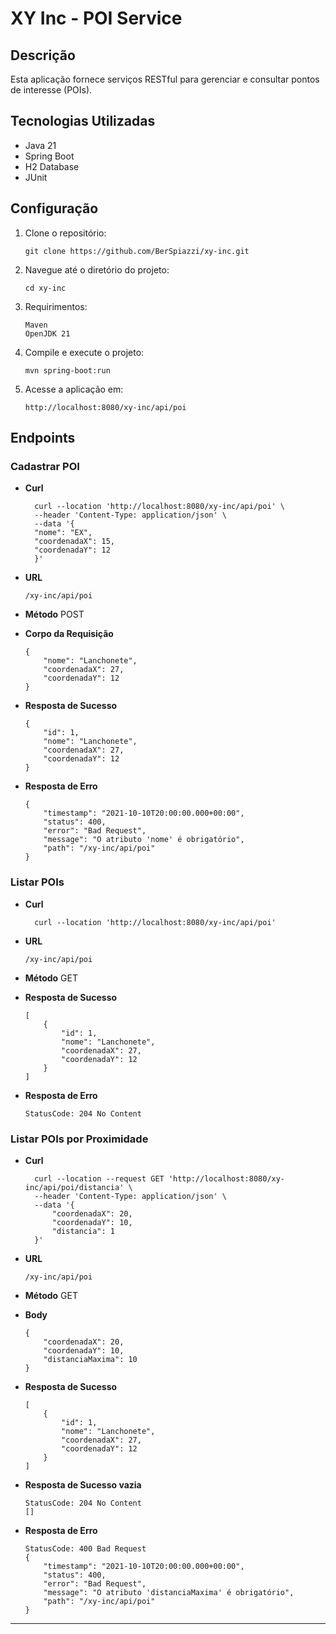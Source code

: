 # XY Inc - POI Service

## Descrição

Esta aplicação fornece serviços RESTful para gerenciar e consultar pontos de interesse (POIs).

## Tecnologias Utilizadas

- Java 21
- Spring Boot
- H2 Database
- JUnit

## Configuração

1. Clone o repositório:
   ```
   git clone https://github.com/BerSpiazzi/xy-inc.git

2. Navegue até o diretório do projeto:
   ```
   cd xy-inc

3. Requirimentos:
   ```
   Maven
   OpenJDK 21
   
4. Compile e execute o projeto:
   ````
   mvn spring-boot:run

5. Acesse a aplicação em:
    ```
   http://localhost:8080/xy-inc/api/poi

## Endpoints

### Cadastrar POI

- **Curl**
  ````  
    curl --location 'http://localhost:8080/xy-inc/api/poi' \
    --header 'Content-Type: application/json' \
    --data '{
    "nome": "EX",
    "coordenadaX": 15,
    "coordenadaY": 12
    }'

- **URL**
  ```
  /xy-inc/api/poi

- **Método**
  POST

- **Corpo da Requisição**
    ```
    {
        "nome": "Lanchonete",
        "coordenadaX": 27,
        "coordenadaY": 12
    }

- **Resposta de Sucesso**
    ```
    {
        "id": 1,
        "nome": "Lanchonete",
        "coordenadaX": 27,
        "coordenadaY": 12
    }

- **Resposta de Erro**
    ```
    {
        "timestamp": "2021-10-10T20:00:00.000+00:00",
        "status": 400,
        "error": "Bad Request",
        "message": "O atributo 'nome' é obrigatório",
        "path": "/xy-inc/api/poi"
    }

### Listar POIs

- **Curl**
  ```
    curl --location 'http://localhost:8080/xy-inc/api/poi'
  
- **URL**
  ```
  /xy-inc/api/poi

- **Método**
  GET

- **Resposta de Sucesso**
    ```
    [
        {
            "id": 1,
            "nome": "Lanchonete",
            "coordenadaX": 27,
            "coordenadaY": 12
        }
    ]

- **Resposta de Erro**
    ```
    StatusCode: 204 No Content

### Listar POIs por Proximidade

- **Curl**
  ```
    curl --location --request GET 'http://localhost:8080/xy-inc/api/poi/distancia' \
    --header 'Content-Type: application/json' \
    --data '{
        "coordenadaX": 20,
        "coordenadaY": 10,
        "distancia": 1
    }'

- **URL**
  ```
  /xy-inc/api/poi

- **Método**
  GET

- **Body**
    ```
    {
        "coordenadaX": 20,
        "coordenadaY": 10,
        "distanciaMaxima": 10
    }

- **Resposta de Sucesso**
    ```
    [
        {
            "id": 1,
            "nome": "Lanchonete",
            "coordenadaX": 27,
            "coordenadaY": 12
        }
    ]

- **Resposta de Sucesso vazia**
    ```
  StatusCode: 204 No Content
    []

- **Resposta de Erro**
    ```
    StatusCode: 400 Bad Request
    {
        "timestamp": "2021-10-10T20:00:00.000+00:00",
        "status": 400,
        "error": "Bad Request",
        "message": "O atributo 'distanciaMaxima' é obrigatório",
        "path": "/xy-inc/api/poi"
    }
  
---
